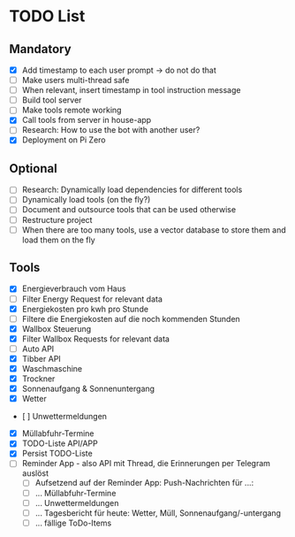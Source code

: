 # TODO List

## Mandatory

- [X] Add timestamp to each user prompt -> do not do that
- [ ] Make users multi-thread safe
- [ ] When relevant, insert timestamp in tool instruction message
- [ ] Build tool server
- [ ] Make tools remote working
- [X] Call tools from server in house-app
- [ ] Research: How to use the bot with another user?
- [X] Deployment on Pi Zero

## Optional

- [ ] Research: Dynamically load dependencies for different tools
- [ ] Dynamically load tools (on the fly?)
- [ ] Document and outsource tools that can be used otherwise
- [ ] Restructure project
- [ ] When there are too many tools, use a vector database to store them and load them on the fly

## Tools

- [X] Energieverbrauch vom Haus
- [ ] Filter Energy Request for relevant data
- [X] Energiekosten pro kwh pro Stunde
- [ ] Filtere die Energiekosten auf die noch kommenden Stunden
- [X] Wallbox Steuerung
- [X] Filter Wallbox Requests for relevant data
- [ ] Auto API
- [X] Tibber API
- [X] Waschmaschine
- [X] Trockner
- [X] Sonnenaufgang & Sonnenuntergang
- [X] Wetter
- [ ] Unwettermeldungen
- [X] Müllabfuhr-Termine
- [X] TODO-Liste API/APP
- [X] Persist TODO-Liste
- [ ] Reminder App - also API mit Thread, die Erinnerungen per Telegram auslöst
  - [ ] Aufsetzend auf der Reminder App: Push-Nachrichten für ...:
  - [ ] ... Müllabfuhr-Termine
  - [ ] ... Unwettermeldungen
  - [ ] ... Tagesbericht für heute: Wetter, Müll, Sonnenaufgang/-untergang
  - [ ] ... fällige ToDo-Items

